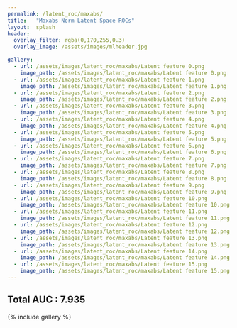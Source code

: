 ```yaml
---
permalink: /latent_roc/maxabs/
title:   "Maxabs Norm Latent Space ROCs"
layout:  splash
header:
  overlay_filter: rgba(0,170,255,0.3)
  overlay_image: /assets/images/mlheader.jpg

gallery:
  - url: /assets/images/latent_roc/maxabs/Latent feature 0.png
    image_path: /assets/images/latent_roc/maxabs/Latent feature 0.png
  - url: /assets/images/latent_roc/maxabs/Latent feature 1.png
    image_path: /assets/images/latent_roc/maxabs/Latent feature 1.png
  - url: /assets/images/latent_roc/maxabs/Latent feature 2.png
    image_path: /assets/images/latent_roc/maxabs/Latent feature 2.png
  - url: /assets/images/latent_roc/maxabs/Latent feature 3.png
    image_path: /assets/images/latent_roc/maxabs/Latent feature 3.png
  - url: /assets/images/latent_roc/maxabs/Latent feature 4.png
    image_path: /assets/images/latent_roc/maxabs/Latent feature 4.png
  - url: /assets/images/latent_roc/maxabs/Latent feature 5.png
    image_path: /assets/images/latent_roc/maxabs/Latent feature 5.png
  - url: /assets/images/latent_roc/maxabs/Latent feature 6.png
    image_path: /assets/images/latent_roc/maxabs/Latent feature 6.png
  - url: /assets/images/latent_roc/maxabs/Latent feature 7.png
    image_path: /assets/images/latent_roc/maxabs/Latent feature 7.png
  - url: /assets/images/latent_roc/maxabs/Latent feature 8.png
    image_path: /assets/images/latent_roc/maxabs/Latent feature 8.png
  - url: /assets/images/latent_roc/maxabs/Latent feature 9.png
    image_path: /assets/images/latent_roc/maxabs/Latent feature 9.png
  - url: /assets/images/latent_roc/maxabs/Latent feature 10.png
    image_path: /assets/images/latent_roc/maxabs/Latent feature 10.png
  - url: /assets/images/latent_roc/maxabs/Latent feature 11.png
    image_path: /assets/images/latent_roc/maxabs/Latent feature 11.png
  - url: /assets/images/latent_roc/maxabs/Latent feature 12.png
    image_path: /assets/images/latent_roc/maxabs/Latent feature 12.png
  - url: /assets/images/latent_roc/maxabs/Latent feature 13.png
    image_path: /assets/images/latent_roc/maxabs/Latent feature 13.png
  - url: /assets/images/latent_roc/maxabs/Latent feature 14.png
    image_path: /assets/images/latent_roc/maxabs/Latent feature 14.png
  - url: /assets/images/latent_roc/maxabs/Latent feature 15.png
    image_path: /assets/images/latent_roc/maxabs/Latent feature 15.png
---
```


## Total AUC : 7.935
{% include gallery %}
